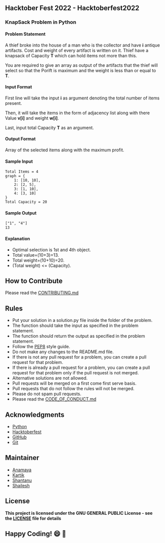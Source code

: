 ## Hacktober Fest 2022 - Hacktoberfest2022
### KnapSack Problem in Python

#### Problem Statement
A thief broke into the house of a man who is the collector and have **i** antique artifacts. Cost and weight of every artifact is written on it. Thief have a knapsack of Capacity **T** which can hold items not more than this.

You are required to give an array as output of the artifacts that the thief will select so that the Porift is maximum and the weight is less than or equal to **T**.

#### Input Format
First line will take the input **i** as argument denoting the total number of items present.

Then, it will take the items in the form of adjacency list along with there Value **v[i]** and weight **w[i]**.

Last, input total Capacity **T** as an argument.


#### Output Format
Array of the selected items along with the maximum profit.

#### Sample Input
```
Total Items = 4
graph = {
    1: [10, 10],
    2: [2, 5],
    3: [1, 10],
    4: [3, 10]
}
Total Capacity = 20
```

#### Sample Output
```
["1", "4"]
13
```

#### Explanation
- Optimal selection is 1st and 4th object.
- Total value=(10+3)=13.
- Total weight=(10+10)=20.
- (Total weight) <= (Capacity).

## How to Contribute
Please read the [CONTRIBUTING.md](../../CONTRIBUTING.md)

## Rules
- Put your solution in a solution.py file inside the folder of the problem.
- The function should take the input as specified in the problem statement.
- The function should return the output as specified in the problem statement.
- Follow the [PEP8](https://www.python.org/dev/peps/pep-0008/) style guide.
- Do not make any changes to the README.md file.
- If there is not any pull request for a problem, you can create a pull request for that problem.
- If there is already a pull request for a problem, you can create a pull request for that problem only if the pull request is not merged.
- Alternative solutions are not allowed.
- Pull requests will be merged on a first come first serve basis.
- Pull requests that do not follow the rules will not be merged.
- Please do not spam pull requests.
- Please read the [CODE_OF_CONDUCT.md](../../CODE_OF_CONDUCT.md)

## Acknowledgments
- [Python](https://www.python.org/)
- [Hacktoberfest](https://hacktoberfest.digitalocean.com/)
- [GitHub](https://github.com)
- [Git](https://git-scm.com/)

## Maintainer
- [Anamaya](https://www.linkedin.com/in/anamaya1729/)
- [Kartik](https://github.com/kartik007007)
- [Shantanu](https://github.com/neutralWire)
- [Shailesh](https://github.com/ShaileshKumar007)

## License
**This project is licensed under the GNU GENERAL PUBLIC License - see the [LICENSE](../../LICENSE) file for details**

## Happy Coding! :smile: :tada:
